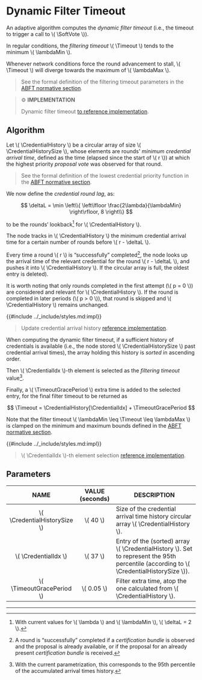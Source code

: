 $$
\newcommand \SoftVote {\mathrm{SoftVote}}
\newcommand \CredentialHistory {\mathbf{C}}
\newcommand \CredentialHistorySize {|\CredentialHistory|}
\newcommand \CredentialIdx {i^\ast}
\newcommand \Timeout {T_\SoftVote}
\newcommand \TimeoutGracePeriod {T_\epsilon}
\newcommand \lambdaMin {\lambda_\text{0min}}
\newcommand \lambdaMax {\lambda_\text{0max}}
\newcommand \deltaL {\delta_\text{lag}}
$$

# Dynamic Filter Timeout

An adaptive algorithm computes the _dynamic filter timeout_ (i.e., the timeout to
trigger a call to \\( \SoftVote \\)).

In regular conditions, the _filtering timeout_ \\( \Timeout \\) tends to the minimum
\\( \lambdaMin \\).

Whenever network conditions force the round advancement to stall, \\( \Timeout \\)
will diverge towards the maximum of \\( \lambdaMax \\).

> See the formal definition of the filtering timeout parameters in the [ABFT normative section](./abft-parameters.md).

> ⚙️ **IMPLEMENTATION**
>
> Dynamic filter timeout [to reference implementation](https://github.com/algorand/go-algorand/blob/df0613a04432494d0f437433dd1efd02481db838/agreement/player.go#L318).

## Algorithm

Let \\( \CredentialHistory \\) be a circular array of size \\( \CredentialHistorySize \\),
whose elements are rounds' _minimum credential arrival time_, defined as the time
(elapsed since the start of \\( r \\)) at which the highest priority _proposal vote_
was observed for that round.

> See the formal definition of the lowest credential priority function in the
> [ABFT normative section](./abft-player-state.md#special-values).

We now define the _credential round lag_, as:

$$
\deltaL = \min \left\\{ \left\lfloor \frac{2\lambda}{\lambdaMin} \right\rfloor, 8 \right\\}
$$

to be the rounds’ lookback[^1] for \\( \CredentialHistory \\).

The node tracks in \\( \CredentialHistory \\) the minimum credential arrival time
for a certain number of rounds before \\( r - \deltaL \\).

Every time a round \\( r \\) is “successfully” completed[^2], the node looks up
the arrival time of the relevant credential for the round \\( r - \deltaL \\), and
pushes it into \\( \CredentialHistory \\). If the circular array is full, the oldest
entry is deleted).

It is worth noting that only rounds completed in the first attempt (\\( p = 0 \\))
are considered and relevant for \\( \CredentialHistory \\). If the round is completed
in later periods (\\( p > 0 \\)), that round is skipped and \\( \CredentialHistory \\)
remains unchanged.

{{#include ../_include/styles.md:impl}}
> Update credential arrival history [reference implementation](https://github.com/algorand/go-algorand/blob/df0613a04432494d0f437433dd1efd02481db838/agreement/player.go#L293).

When computing the dynamic filter timeout, if a sufficient history of credentials
is available (i.e., the node stored \\( \CredentialHistorySize \\) past credential
arrival times), the array holding this history is _sorted_ in ascending order.

Then \\( \CredentialIdx \\)-th element is selected as the _filtering timeout_ value[^3].

Finally, a \\( \TimeoutGracePeriod \\) extra time is added to the selected entry,
for the final filter timeout to be returned as

$$
\Timeout = \CredentialHistory[\CredentialIdx] + \TimeoutGracePeriod
$$

Note that the filter timeout \\( \lambdaMin \leq \Timeout \leq \lambdaMax \\) is
clamped on the minimum and maximum bounds defined in the [ABFT normative section](./abft-parameters.md).

{{#include ../_include/styles.md:impl}}
> \\( \CredentialIdx \\)-th element selection [reference implementation](https://github.com/algorand/go-algorand/blob/df0613a04432494d0f437433dd1efd02481db838/agreement/credentialArrivalHistory.go#L69).

## Parameters

|              NAME              | VALUE (seconds) | DESCRIPTION                                                                                                                                 |
|:------------------------------:|:---------------:|---------------------------------------------------------------------------------------------------------------------------------------------|
| \\( \CredentialHistorySize \\) |   \\( 40 \\)    | Size of the credential arrival time history circular array \\( \CredentialHistory \\).                                                      |
|     \\( \CredentialIdx \\)     |   \\( 37 \\)    | Entry of the (sorted) array \\( \CredentialHistory \\). Set to represent the 95th percentile (according to \\( \CredentialHistorySize \\)). |
|  \\( \TimeoutGracePeriod \\)   |  \\( 0.05 \\)   | Filter extra time, atop the one calculated from \\( \CredentialHistory \\).                                                                 |

---

[^1]: With current values for \\( \lambda  \\) and \\( \lambdaMin \\),
\\( \deltaL = 2 \\).

[^2]: A round is “successfully” completed if a _certification bundle_ is observed
and the proposal is already available, or if the proposal for an already present
_certification bundle_ is received.

[^3]: With the current parametrization, this corresponds to the 95th percentile of
the accumulated arrival times history.
